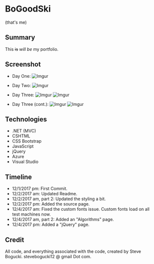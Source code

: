 # BoGoodSki
(that's me)

## Summary

This ~~is~~ *will be* my portfolio.  

## Screenshot

+ Day One:
![Imgur](https://i.imgur.com/FQJYlnn.png)

+ Day Two:
![Imgur](https://i.imgur.com/Tqva26I.png)

+ Day Three: 
![Imgur](https://i.imgur.com/YdTQxsD.jpg)
![Imgur](https://i.imgur.com/3hfcGje.jpg)

+ Day Three (cont.):
![Imgur](https://i.imgur.com/bDzXCzg.jpg)
![Imgur](https://i.imgur.com/5GmEeV7.jpg)

## Technologies

+ .NET (MVC)
+ CSHTML
+ CSS Bootstrap
+ JavaScript
+ jQuery
+ Azure 
+ Visual Studio

## Timeline

+ 12/1/2017 pm: First Commit.
+ 12/2/2017 am: Updated Readme.
+ 12/2/2017 am, part 2: Updated the styling a bit.
+ 12/2/2017 pm: Added the source page. 
+ 12/4/2017 am: Fixed the custom fonts issue. Custom fonts load on all test machines now. 
+ 12/4/2017 am, part 2: Added an "Algorithms" page. 
+ 12/4/2017 pm: Added a "jQuery" page.


## Credit

All code, and everything associated with the code, created by Steve Bogucki. stevebogucki12 @ gmail Dot com. 
